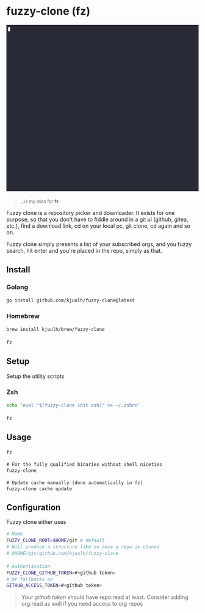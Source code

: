 # fuzzy-clone (fz)

![fuzzy-clone demo](assets/fuzzy-clone.gif)

> <small><strong>,</strong> is my alias for <strong>fz</strong></small>

Fuzzy clone is a repository picker and downloader. It exists for one purpose, so that you don't have to fiddle around in a git ui (github, gitea, etc.), find a download link, cd on your local pc, git clone, cd again and so on.

Fuzzy clone simply presents a list of your subscribed orgs, and you fuzzy search, hit enter and you're placed in the repo, simply as that.

## Install

### Golang

```bash
go install github.com/kjuulh/fuzzy-clone@latest
```

### Homebrew

```bash
brew install kjuulh/brew/fuzzy-clone  

fz
```

## Setup

Setup the utility scripts

### Zsh

```bash
echo 'eval "$(fuzzy-clone init zsh)" >> ~/.zshrc' 

fz
```

## Usage

```
fz

# For the fully qualified binaries without shell niceties
fuzzy-clone

# Update cache manually (done automatically in fz)
fuzzy-clone cache update
```

## Configuration
Fuzzy clone either uses 

```bash
# Home
FUZZY_CLONE_ROOT=$HOME/git # default
# Will produce a structure like so once a repo is cloned
# $HOME/git/github.com/kjuulh/fuzzy-clone

# Authentication
FUZZY_CLONE_GITHUB_TOKEN=#<github token>
# Or fallbacks on
GITHUB_ACCESS_TOKEN=#<github token>
```

> Your *github token* should have repo:read at least. Consider adding org:read as well if you need access to org repos
